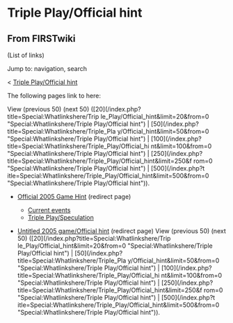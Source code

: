# Triple Play/Official hint

## From FIRSTwiki

(List of links)

Jump to: navigation, search

< [Triple Play/Official hint](/index.php?title=Triple_Play/Official_hint&redirect=no "Triple
Play/Official hint")

The following pages link to here:

View (previous 50) (next 50) ([20](/index.php?title=Special:Whatlinkshere/Trip
le_Play/Official_hint&limit=20&from=0 "Special:Whatlinkshere/Triple
Play/Official hint") | [50](/index.php?title=Special:Whatlinkshere/Triple_Pla
y/Official_hint&limit=50&from=0 "Special:Whatlinkshere/Triple Play/Official
hint") | [100](/index.php?title=Special:Whatlinkshere/Triple_Play/Official_hi
nt&limit=100&from=0 "Special:Whatlinkshere/Triple Play/Official hint") | [250](/index.php?title=Special:Whatlinkshere/Triple_Play/Official_hint&limit=250&f
rom=0 "Special:Whatlinkshere/Triple Play/Official hint") | [500](/index.php?t
itle=Special:Whatlinkshere/Triple_Play/Official_hint&limit=500&from=0 "Special:Whatlinkshere/Triple Play/Official hint")).

- [Official 2005 Game Hint](/index.php?title=Official_2005_Game_Hint&redirect=no "Official 2005 Game Hint") (redirect page) 

  - [Current events](Current_events "Current events")
  - [Triple Play/Speculation](Triple_Play/Speculation "Triple Play/Speculation")

- [Untitled 2005 game/Official hint](/index.php?title=Untitled_2005_game/Official_hint&redirect=no "Untitled 2005 game/Official hint") (redirect page) View (previous 50) (next 50) ([20](/index.php?title=Special:Whatlinkshere/Trip
  le_Play/Official_hint&limit=20&from=0 "Special:Whatlinkshere/Triple
  Play/Official hint") | [50](/index.php?title=Special:Whatlinkshere/Triple_Pla
  y/Official_hint&limit=50&from=0 "Special:Whatlinkshere/Triple Play/Official
  hint") | [100](/index.php?title=Special:Whatlinkshere/Triple_Play/Official_hi
  nt&limit=100&from=0 "Special:Whatlinkshere/Triple Play/Official hint") | [250](/index.php?title=Special:Whatlinkshere/Triple_Play/Official_hint&limit=250&f
  rom=0 "Special:Whatlinkshere/Triple Play/Official hint") | [500](/index.php?t
  itle=Special:Whatlinkshere/Triple_Play/Official_hint&limit=500&from=0 "Special:Whatlinkshere/Triple Play/Official hint")).
